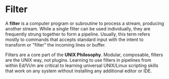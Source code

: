 # Filter

A **filter** is a computer program or subroutine to process a stream, producing another stream. While a single filter can be used individually, they are frequently strung together to form a pipeline. Usually, this term refers mostly to commands that accepts standard input with the intent to transform or "filter" the incoming lines or buffer.

Filters are a core part of the **UNIX Philosophy**. Modular, composable, filters are the UNIX way, not plugins. Learning to use filters in pipelines from within Ed/Vi/m are critical to learning universal UNIX/Linux scripting skills that work on any system without installing any additional editor or IDE.


